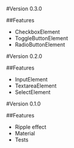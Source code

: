 #Version 0.3.0

##Features

- CheckboxElement
- ToggleButtonElement
- RadioButtonElement

#Version 0.2.0

##Features

- InputElement
- TextareaElement
- SelectElement

#Version 0.1.0

##Features

- Ripple effect
- Material
- Tests

